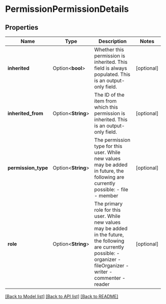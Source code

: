 # PermissionPermissionDetails

## Properties

Name | Type | Description | Notes
------------ | ------------- | ------------- | -------------
**inherited** | Option<**bool**> | Whether this permission is inherited. This field is always populated. This is an output-only field. | [optional]
**inherited_from** | Option<**String**> | The ID of the item from which this permission is inherited. This is an output-only field. | [optional]
**permission_type** | Option<**String**> | The permission type for this user. While new values may be added in future, the following are currently possible:   - file  - member | [optional]
**role** | Option<**String**> | The primary role for this user. While new values may be added in the future, the following are currently possible:   - organizer  - fileOrganizer  - writer  - commenter  - reader | [optional]

[[Back to Model list]](../README.md#documentation-for-models) [[Back to API list]](../README.md#documentation-for-api-endpoints) [[Back to README]](../README.md)


